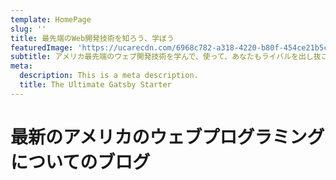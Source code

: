 ```yaml
---
template: HomePage
slug: ''
title: 最先端のWeb開発技術を知ろう、学ぼう
featuredImage: 'https://ucarecdn.com/6968c782-a318-4220-b80f-454ce21b5c35/'
subtitle: アメリカ最先端のウェブ開発技術を学んで、使って、あなたもライバルを出し抜こう
meta:
  description: This is a meta description.
  title: The Ultimate Gatsby Starter
---
```


# 最新のアメリカのウェブプログラミングについてのブログ




